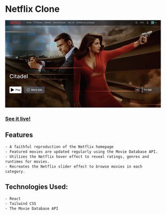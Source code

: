 # Netflix Clone

![screenshot](https://github.com/bryanparmelee/portfolio-site/blob/main/Assets/Images/netflix.jpg?raw=true)

### [See it live!](https://netflix-clone-bp.netlify.app/)

## Features

    - A faithful reproduction of the Netflix homepage
    - Featured movies are updated regularly using the Movie Database API.
    - Utilizes the Netflix hover effect to reveal ratings, genres and runtimes for movies.
    - Recreates the Netflix slider effect to browse movies in each category.

## Technologies Used:

    - React
    - Tailwind CSS
    - The Movie Database API
